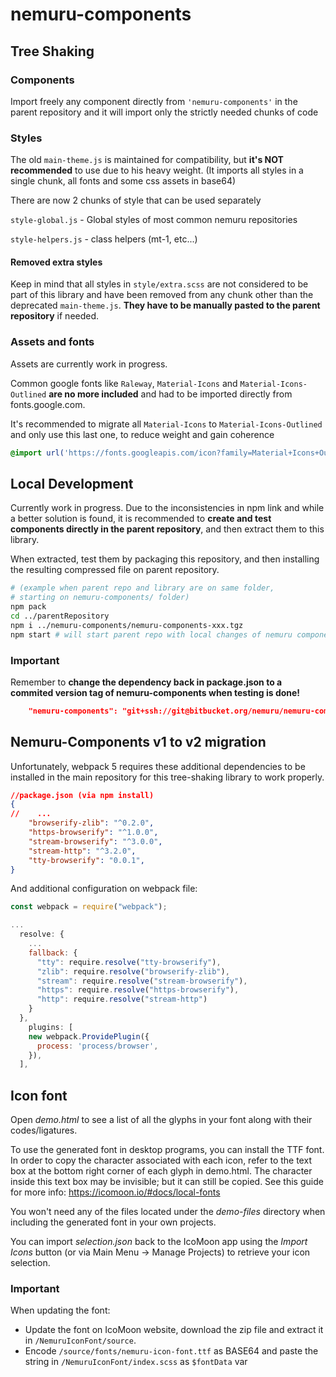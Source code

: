 # nemuru-components

## Tree Shaking
### Components
Import freely any component directly from ```'nemuru-components'``` in the parent repository and it will import only the strictly needed chunks of code
### Styles
The old ```main-theme.js``` is maintained for compatibility, but
**it's NOT recommended** to use due to his heavy weight. (It imports all styles in a single chunk,
all fonts and some css assets in base64)

There are now 2 chunks of style that can be used separately

```style-global.js``` - Global styles of most common nemuru repositories

```style-helpers.js``` - class helpers (mt-1, etc...)

#### Removed extra styles

Keep in mind that all styles in ```style/extra.scss``` are not considered to be part of this library and 
have been removed from any chunk other than the deprecated ```main-theme.js```. **They have to be manually 
pasted to the parent repository** if needed.


### Assets and fonts
Assets are currently work in progress.

Common google fonts like  ```Raleway```, ```Material-Icons``` and ```Material-Icons-Outlined``` **are no more included** and had to be imported directly from fonts.google.com.

It's recommended to migrate all ```Material-Icons``` to ```Material-Icons-Outlined``` and only use this last one, to reduce weight and gain coherence
```css
@import url('https://fonts.googleapis.com/icon?family=Material+Icons+Outlined');
```
## Local Development

Currently work in progress. Due to the inconsistencies in npm link and while a better solution is found, it is recommended to **create and test components directly in the parent repository**, and then extract them to this library. 

When extracted, test them by packaging this repository, and then installing the resulting compressed file on parent repository.

```bash
# (example when parent repo and library are on same folder,
# starting on nemuru-components/ folder)
npm pack
cd ../parentRepository
npm i ../nemuru-components/nemuru-components-xxx.tgz 
npm start # will start parent repo with local changes of nemuru components
```
### Important
Remember to **change the dependency back in package.json to a commited version tag of nemuru-components when testing is done!**
```json
    "nemuru-components": "git+ssh://git@bitbucket.org/nemuru/nemuru-components.git#x.x.x",
```
## Nemuru-Components v1 to v2 migration


Unfortunately, webpack 5 requires these additional dependencies to be installed in the main repository for this tree-shaking library to work properly.
```json
//package.json (via npm install)
{ 
//    ... 
    "browserify-zlib": "^0.2.0",
    "https-browserify": "^1.0.0",
    "stream-browserify": "^3.0.0",
    "stream-http": "^3.2.0",
    "tty-browserify": "0.0.1",
}
```

And additional configuration on webpack file:
```js
const webpack = require("webpack");

...
  resolve: {
    ...
    fallback: {
      "tty": require.resolve("tty-browserify"),
      "zlib": require.resolve("browserify-zlib"),
      "stream": require.resolve("stream-browserify"),
      "https": require.resolve("https-browserify"),
      "http": require.resolve("stream-http")
    }
  },
    plugins: [
    new webpack.ProvidePlugin({
      process: 'process/browser',
    }),
  ],
```

## Icon font

Open *demo.html* to see a list of all the glyphs in your font along with their codes/ligatures.

To use the generated font in desktop programs, you can install the TTF font. In order to copy the character associated with each icon, refer to the text box at the bottom right corner of each glyph in demo.html. The character inside this text box may be invisible; but it can still be copied. See this guide for more info: https://icomoon.io/#docs/local-fonts

You won't need any of the files located under the *demo-files* directory when including the generated font in your own projects.

You can import *selection.json* back to the IcoMoon app using the *Import Icons* button (or via Main Menu → Manage Projects) to retrieve your icon selection.

### Important

When updating the font:
- Update the font on IcoMoon website, download the zip file and extract it in ```/NemuruIconFont/source```.
- Encode ```/source/fonts/nemuru-icon-font.ttf``` as BASE64 and paste the string in ```/NemuruIconFont/index.scss``` as ```$fontData``` var
